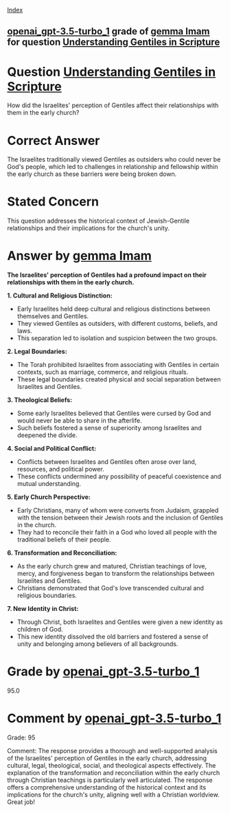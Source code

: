 
[Index](../../../../index.md)
## [openai_gpt-3.5-turbo_1](../../../grading_models/openai_gpt-3.5-turbo_1.md) grade of [gemma Imam](../../../answering_models/gemma_Imam.md) for question [Understanding Gentiles in Scripture](../../../questions/Understanding_Gentiles_in_Scripture.md)

# Question [Understanding Gentiles in Scripture](../../../questions/Understanding_Gentiles_in_Scripture.md)
How did the Israelites' perception of Gentiles affect their relationships with them in the early church?

# Correct Answer
The Israelites traditionally viewed Gentiles as outsiders who could never be God's people, which led to challenges in relationship and fellowship within the early church as these barriers were being broken down.

# Stated Concern
This question addresses the historical context of Jewish-Gentile relationships and their implications for the church's unity.

# Answer by [gemma Imam](../../../answering_models/gemma_Imam.md)
**The Israelites' perception of Gentiles had a profound impact on their relationships with them in the early church.**

**1. Cultural and Religious Distinction:**

* Early Israelites held deep cultural and religious distinctions between themselves and Gentiles.
* They viewed Gentiles as outsiders, with different customs, beliefs, and laws.
* This separation led to isolation and suspicion between the two groups.

**2. Legal Boundaries:**

* The Torah prohibited Israelites from associating with Gentiles in certain contexts, such as marriage, commerce, and religious rituals.
* These legal boundaries created physical and social separation between Israelites and Gentiles.

**3. Theological Beliefs:**

* Some early Israelites believed that Gentiles were cursed by God and would never be able to share in the afterlife.
* Such beliefs fostered a sense of superiority among Israelites and deepened the divide.

**4. Social and Political Conflict:**

* Conflicts between Israelites and Gentiles often arose over land, resources, and political power.
* These conflicts undermined any possibility of peaceful coexistence and mutual understanding.

**5. Early Church Perspective:**

* Early Christians, many of whom were converts from Judaism, grappled with the tension between their Jewish roots and the inclusion of Gentiles in the church.
* They had to reconcile their faith in a God who loved all people with the traditional beliefs of their people.

**6. Transformation and Reconciliation:**

* As the early church grew and matured, Christian teachings of love, mercy, and forgiveness began to transform the relationships between Israelites and Gentiles.
* Christians demonstrated that God's love transcended cultural and religious boundaries.

**7. New Identity in Christ:**

* Through Christ, both Israelites and Gentiles were given a new identity as children of God.
* This new identity dissolved the old barriers and fostered a sense of unity and belonging among believers of all backgrounds.

# Grade by [openai_gpt-3.5-turbo_1](../../../grading_models/openai_gpt-3.5-turbo_1.md)
95.0

# Comment by [openai_gpt-3.5-turbo_1](../../../grading_models/openai_gpt-3.5-turbo_1.md)
Grade: 95

Comment: The response provides a thorough and well-supported analysis of the Israelites' perception of Gentiles in the early church, addressing cultural, legal, theological, social, and theological aspects effectively. The explanation of the transformation and reconciliation within the early church through Christian teachings is particularly well articulated. The response offers a comprehensive understanding of the historical context and its implications for the church's unity, aligning well with a Christian worldview. Great job!
